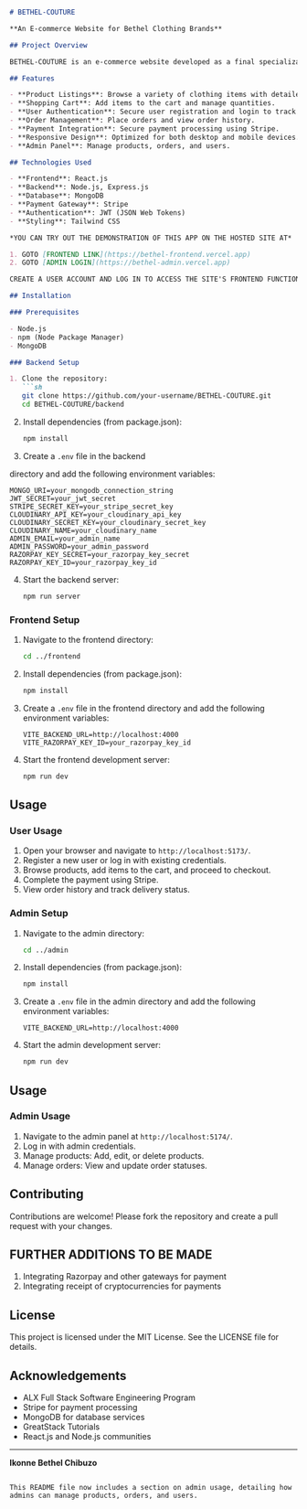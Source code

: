 
```markdown
# BETHEL-COUTURE

**An E-commerce Website for Bethel Clothing Brands**

## Project Overview

BETHEL-COUTURE is an e-commerce website developed as a final specialization project for the ALX Full Stack Software Engineering Program. This solo project by Ikonne Bethel Chibuzo aims to provide a seamless online shopping experience for clothing brands.

## Features

- **Product Listings**: Browse a variety of clothing items with detailed descriptions and images.
- **Shopping Cart**: Add items to the cart and manage quantities.
- **User Authentication**: Secure user registration and login to track cart, order history, and delivery status.
- **Order Management**: Place orders and view order history.
- **Payment Integration**: Secure payment processing using Stripe.
- **Responsive Design**: Optimized for both desktop and mobile devices.
- **Admin Panel**: Manage products, orders, and users.

## Technologies Used

- **Frontend**: React.js
- **Backend**: Node.js, Express.js
- **Database**: MongoDB
- **Payment Gateway**: Stripe
- **Authentication**: JWT (JSON Web Tokens)
- **Styling**: Tailwind CSS

*YOU CAN TRY OUT THE DEMONSTRATION OF THIS APP ON THE HOSTED SITE AT*

1. GOTO [FRONTEND LINK](https://bethel-frontend.vercel.app)
2. GOTO [ADMIN LOGIN](https://bethel-admin.vercel.app)

CREATE A USER ACCOUNT AND LOG IN TO ACCESS THE SITE'S FRONTEND FUNCTIONALITY

## Installation

### Prerequisites

- Node.js
- npm (Node Package Manager)
- MongoDB

### Backend Setup

1. Clone the repository:
   ```sh
   git clone https://github.com/your-username/BETHEL-COUTURE.git
   cd BETHEL-COUTURE/backend
   ```

2. Install dependencies (from package.json):
   ```sh
   npm install
   ```

3. Create a `.env` file in the backend

 directory and add the following environment variables:
   ```env
   MONGO_URI=your_mongodb_connection_string
   JWT_SECRET=your_jwt_secret
   STRIPE_SECRET_KEY=your_stripe_secret_key
   CLOUDINARY_API_KEY=your_cloudinary_api_key
   CLOUDINARY_SECRET_KEY=your_cloudinary_secret_key 
   CLOUDINARY_NAME=your_cloudinary_name
   ADMIN_EMAIL=your_admin_name
   ADMIN_PASSWORD=your_admin_password
   RAZORPAY_KEY_SECRET=your_razorpay_key_secret
   RAZORPAY_KEY_ID=your_razorpay_key_id 

   ```

4. Start the backend server:
   ```sh
   npm run server
   ```

### Frontend Setup

1. Navigate to the frontend directory:
   ```sh
   cd ../frontend
   ```

2. Install dependencies (from package.json):
   ```sh
   npm install
   ```

3. Create a `.env` file in the frontend directory and add the following environment variables:
   ```env
   VITE_BACKEND_URL=http://localhost:4000
   VITE_RAZORPAY_KEY_ID=your_razorpay_key_id
   ```

4. Start the frontend development server:
   ```sh
   npm run dev
   ```

## Usage

### User Usage

1. Open your browser and navigate to `http://localhost:5173/`.
2. Register a new user or log in with existing credentials.
3. Browse products, add items to the cart, and proceed to checkout.
4. Complete the payment using Stripe.
5. View order history and track delivery status.



### Admin Setup

1. Navigate to the admin directory:
   ```sh
   cd ../admin
   ```

2. Install dependencies (from package.json):
   ```sh
   npm install
   ```

3. Create a `.env` file in the  admin directory and add the following environment variables:
   ```env
   VITE_BACKEND_URL=http://localhost:4000
   ```

4. Start the admin development server:
   ```sh
   npm run dev
   ```

## Usage

### Admin Usage

1. Navigate to the admin panel at `http://localhost:5174/`.
2. Log in with admin credentials.
3. Manage products: Add, edit, or delete products.
4. Manage orders: View and update order statuses.

## Contributing

Contributions are welcome! Please fork the repository and create a pull request with your changes.

## FURTHER ADDITIONS TO BE MADE
1. Integrating Razorpay and other gateways for payment
2. Integrating receipt of cryptocurrencies for payments

## License

This project is licensed under the MIT License. See the LICENSE file for details.

## Acknowledgements

- ALX Full Stack Software Engineering Program
- Stripe for payment processing
- MongoDB for database services
- GreatStack Tutorials
- React.js and Node.js communities

---

**Ikonne Bethel Chibuzo**
```

This README file now includes a section on admin usage, detailing how admins can manage products, orders, and users.

